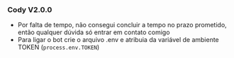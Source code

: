 ### Cody V2.0.0

- Por falta de tempo, não consegui concluir a tempo no prazo prometido, então qualquer dúvida só entrar em contato comigo
- Para ligar o bot crie o arquivo .env e atribuia da variável de ambiente TOKEN (`process.env.TOKEN`)